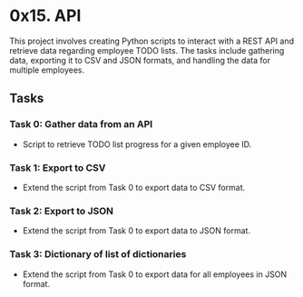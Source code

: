 # 0x15. API

This project involves creating Python scripts to interact with a REST API and retrieve data regarding employee TODO lists. The tasks include gathering data, exporting it to CSV and JSON formats, and handling the data for multiple employees.

## Tasks

### Task 0: Gather data from an API
- Script to retrieve TODO list progress for a given employee ID.

### Task 1: Export to CSV
- Extend the script from Task 0 to export data to CSV format.

### Task 2: Export to JSON
- Extend the script from Task 0 to export data to JSON format.

### Task 3: Dictionary of list of dictionaries
- Extend the script from Task 0 to export data for all employees in JSON format.
